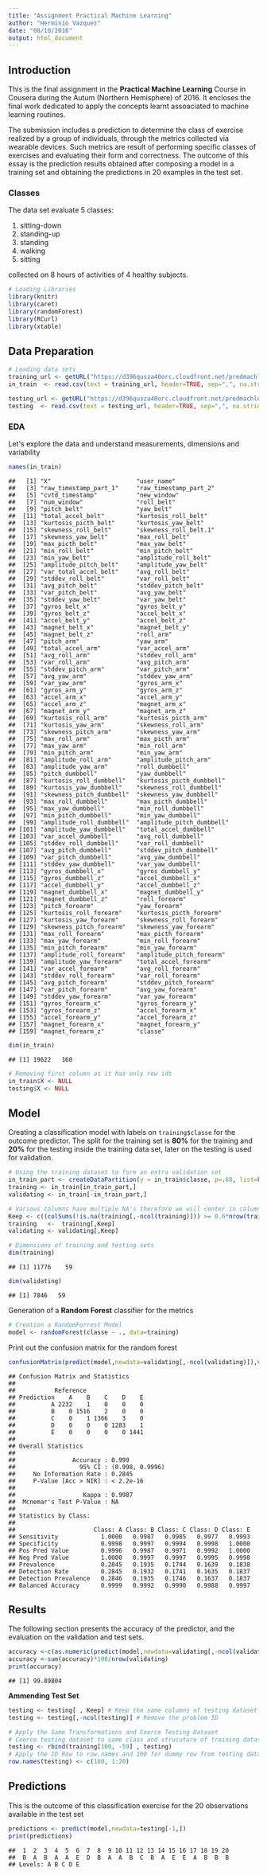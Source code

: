 ```yaml
---
title: "Assignment Practical Machine Learning"
author: "Herminio Vazquez"
date: "08/10/2016"
output: html_document
---
```


## Introduction

This is the final assignment in the __Practical Machine Learning__ Course in Cousera during the Autum (Northern Hemisphere) of 2016. It encloses the final work dedicated to apply the concepts learnt assoaciated to machine learning routines.

The submission includes a prediction to determine the class of exercise realized by a group of individuals, through the metrics collected via wearable devices. Such metrics are result of performing specific classes of exercises and evaluating their form and correctness. The outcome of this essay is the prediction results obtained after composing a model in a training set and obtaining the predictions in 20 examples in the test set.

### Classes
The data set evaluate 5 classes: 

1. sitting-down
2. standing-up
3. standing
4. walking
5. sitting

collected on 8 hours of activities of 4 healthy subjects.


```r
# Loading Libraries
library(knitr)
library(caret)
library(randomForest)
library(RCurl)
library(xtable)
```

## Data Preparation

```r
# Loading data sets
training_url <- getURL("https://d396qusza40orc.cloudfront.net/predmachlearn/pml-training.csv")
in_train  <- read.csv(text = training_url, header=TRUE, sep=",", na.strings=c("NA","","#DIV/0!"))

testing_url <- getURL("https://d396qusza40orc.cloudfront.net/predmachlearn/pml-testing.csv")
testing  <- read.csv(text = testing_url, header=TRUE, sep=",", na.strings=c("NA","","#DIV/0!"))
```

### EDA

Let's explore the data and understand measurements, dimensions and variability


```r
names(in_train)
```

```
##   [1] "X"                        "user_name"               
##   [3] "raw_timestamp_part_1"     "raw_timestamp_part_2"    
##   [5] "cvtd_timestamp"           "new_window"              
##   [7] "num_window"               "roll_belt"               
##   [9] "pitch_belt"               "yaw_belt"                
##  [11] "total_accel_belt"         "kurtosis_roll_belt"      
##  [13] "kurtosis_picth_belt"      "kurtosis_yaw_belt"       
##  [15] "skewness_roll_belt"       "skewness_roll_belt.1"    
##  [17] "skewness_yaw_belt"        "max_roll_belt"           
##  [19] "max_picth_belt"           "max_yaw_belt"            
##  [21] "min_roll_belt"            "min_pitch_belt"          
##  [23] "min_yaw_belt"             "amplitude_roll_belt"     
##  [25] "amplitude_pitch_belt"     "amplitude_yaw_belt"      
##  [27] "var_total_accel_belt"     "avg_roll_belt"           
##  [29] "stddev_roll_belt"         "var_roll_belt"           
##  [31] "avg_pitch_belt"           "stddev_pitch_belt"       
##  [33] "var_pitch_belt"           "avg_yaw_belt"            
##  [35] "stddev_yaw_belt"          "var_yaw_belt"            
##  [37] "gyros_belt_x"             "gyros_belt_y"            
##  [39] "gyros_belt_z"             "accel_belt_x"            
##  [41] "accel_belt_y"             "accel_belt_z"            
##  [43] "magnet_belt_x"            "magnet_belt_y"           
##  [45] "magnet_belt_z"            "roll_arm"                
##  [47] "pitch_arm"                "yaw_arm"                 
##  [49] "total_accel_arm"          "var_accel_arm"           
##  [51] "avg_roll_arm"             "stddev_roll_arm"         
##  [53] "var_roll_arm"             "avg_pitch_arm"           
##  [55] "stddev_pitch_arm"         "var_pitch_arm"           
##  [57] "avg_yaw_arm"              "stddev_yaw_arm"          
##  [59] "var_yaw_arm"              "gyros_arm_x"             
##  [61] "gyros_arm_y"              "gyros_arm_z"             
##  [63] "accel_arm_x"              "accel_arm_y"             
##  [65] "accel_arm_z"              "magnet_arm_x"            
##  [67] "magnet_arm_y"             "magnet_arm_z"            
##  [69] "kurtosis_roll_arm"        "kurtosis_picth_arm"      
##  [71] "kurtosis_yaw_arm"         "skewness_roll_arm"       
##  [73] "skewness_pitch_arm"       "skewness_yaw_arm"        
##  [75] "max_roll_arm"             "max_picth_arm"           
##  [77] "max_yaw_arm"              "min_roll_arm"            
##  [79] "min_pitch_arm"            "min_yaw_arm"             
##  [81] "amplitude_roll_arm"       "amplitude_pitch_arm"     
##  [83] "amplitude_yaw_arm"        "roll_dumbbell"           
##  [85] "pitch_dumbbell"           "yaw_dumbbell"            
##  [87] "kurtosis_roll_dumbbell"   "kurtosis_picth_dumbbell" 
##  [89] "kurtosis_yaw_dumbbell"    "skewness_roll_dumbbell"  
##  [91] "skewness_pitch_dumbbell"  "skewness_yaw_dumbbell"   
##  [93] "max_roll_dumbbell"        "max_picth_dumbbell"      
##  [95] "max_yaw_dumbbell"         "min_roll_dumbbell"       
##  [97] "min_pitch_dumbbell"       "min_yaw_dumbbell"        
##  [99] "amplitude_roll_dumbbell"  "amplitude_pitch_dumbbell"
## [101] "amplitude_yaw_dumbbell"   "total_accel_dumbbell"    
## [103] "var_accel_dumbbell"       "avg_roll_dumbbell"       
## [105] "stddev_roll_dumbbell"     "var_roll_dumbbell"       
## [107] "avg_pitch_dumbbell"       "stddev_pitch_dumbbell"   
## [109] "var_pitch_dumbbell"       "avg_yaw_dumbbell"        
## [111] "stddev_yaw_dumbbell"      "var_yaw_dumbbell"        
## [113] "gyros_dumbbell_x"         "gyros_dumbbell_y"        
## [115] "gyros_dumbbell_z"         "accel_dumbbell_x"        
## [117] "accel_dumbbell_y"         "accel_dumbbell_z"        
## [119] "magnet_dumbbell_x"        "magnet_dumbbell_y"       
## [121] "magnet_dumbbell_z"        "roll_forearm"            
## [123] "pitch_forearm"            "yaw_forearm"             
## [125] "kurtosis_roll_forearm"    "kurtosis_picth_forearm"  
## [127] "kurtosis_yaw_forearm"     "skewness_roll_forearm"   
## [129] "skewness_pitch_forearm"   "skewness_yaw_forearm"    
## [131] "max_roll_forearm"         "max_picth_forearm"       
## [133] "max_yaw_forearm"          "min_roll_forearm"        
## [135] "min_pitch_forearm"        "min_yaw_forearm"         
## [137] "amplitude_roll_forearm"   "amplitude_pitch_forearm" 
## [139] "amplitude_yaw_forearm"    "total_accel_forearm"     
## [141] "var_accel_forearm"        "avg_roll_forearm"        
## [143] "stddev_roll_forearm"      "var_roll_forearm"        
## [145] "avg_pitch_forearm"        "stddev_pitch_forearm"    
## [147] "var_pitch_forearm"        "avg_yaw_forearm"         
## [149] "stddev_yaw_forearm"       "var_yaw_forearm"         
## [151] "gyros_forearm_x"          "gyros_forearm_y"         
## [153] "gyros_forearm_z"          "accel_forearm_x"         
## [155] "accel_forearm_y"          "accel_forearm_z"         
## [157] "magnet_forearm_x"         "magnet_forearm_y"        
## [159] "magnet_forearm_z"         "classe"
```

```r
dim(in_train)
```

```
## [1] 19622   160
```

```r
# Removing first column as it has only row ids
in_train$X <- NULL
testing$X <- NULL
```

## Model
Creating a classification model with labels on `training$classe` for the outcome predictor. The split for the training set is **80%** for the training and **20%** for the testing inside the training data set, later on the testing is used for validation.


```r
# Using the training dataset to form an extra validation set
in_train_part <- createDataPartition(y = in_train$classe, p=.60, list=FALSE)
training <- in_train[in_train_part,]
validating <- in_train[-in_train_part,]

# Various columns have multiple NA's therefore we will center in columns with data
Keep <- c((colSums(!is.na(training[,-ncol(training)])) >= 0.6*nrow(training)))
training   <-  training[,Keep]
validating <- validating[,Keep]

# Dimensions of training and testing sets
dim(training)
```

```
## [1] 11776    59
```

```r
dim(validating)
```

```
## [1] 7846   59
```

Generation of a **Random Forest** classifier for the metrics


```r
# Creation a RandomForrest Model
model <- randomForest(classe ~ ., data=training)
```

Print out the confusion matrix for the random forest

```r
confusionMatrix(predict(model,newdata=validating[,-ncol(validating)]),validating$classe)
```

```
## Confusion Matrix and Statistics
## 
##           Reference
## Prediction    A    B    C    D    E
##          A 2232    1    0    0    0
##          B    0 1516    2    0    0
##          C    0    1 1366    3    0
##          D    0    0    0 1283    1
##          E    0    0    0    0 1441
## 
## Overall Statistics
##                                          
##                Accuracy : 0.999          
##                  95% CI : (0.998, 0.9996)
##     No Information Rate : 0.2845         
##     P-Value [Acc > NIR] : < 2.2e-16      
##                                          
##                   Kappa : 0.9987         
##  Mcnemar's Test P-Value : NA             
## 
## Statistics by Class:
## 
##                      Class: A Class: B Class: C Class: D Class: E
## Sensitivity            1.0000   0.9987   0.9985   0.9977   0.9993
## Specificity            0.9998   0.9997   0.9994   0.9998   1.0000
## Pos Pred Value         0.9996   0.9987   0.9971   0.9992   1.0000
## Neg Pred Value         1.0000   0.9997   0.9997   0.9995   0.9998
## Prevalence             0.2845   0.1935   0.1744   0.1639   0.1838
## Detection Rate         0.2845   0.1932   0.1741   0.1635   0.1837
## Detection Prevalence   0.2846   0.1935   0.1746   0.1637   0.1837
## Balanced Accuracy      0.9999   0.9992   0.9990   0.9988   0.9997
```

## Results

The following section presents the accuracy of the predictor, and the evaluation on the validation and test sets.


```r
accuracy <-c(as.numeric(predict(model,newdata=validating[,-ncol(validating)])==validating$classe))
accuracy <-sum(accuracy)*100/nrow(validating)
print(accuracy)
```

```
## [1] 99.89804
```

**Ammending Test Set**

```r
testing <- testing[ , Keep] # Keep the same columns of testing dataset
testing <- testing[,-ncol(testing)] # Remove the problem ID

# Apply the Same Transformations and Coerce Testing Dataset
# Coerce testing dataset to same class and strucuture of training dataset 
testing <- rbind(training[100, -59] , testing) 
# Apply the ID Row to row.names and 100 for dummy row from testing dataset 
row.names(testing) <- c(100, 1:20)
```

## Predictions

This is the outcome of this classification exercise for the 20 observations available in the test set


```r
predictions <- predict(model,newdata=testing[-1,])
print(predictions)
```

```
##  1  2  3  4  5  6  7  8  9 10 11 12 13 14 15 16 17 18 19 20 
##  B  A  B  A  A  E  D  B  A  A  B  C  B  A  E  E  A  B  B  B 
## Levels: A B C D E
```
